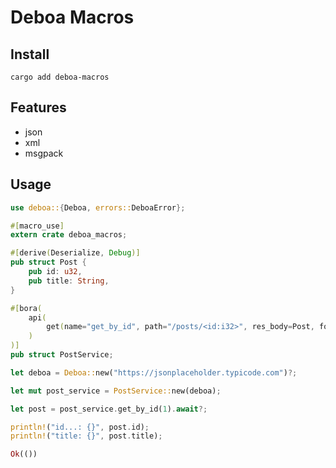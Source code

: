 # Deboa Macros

## Install

`cargo add deboa-macros`

## Features

- json
- xml
- msgpack

## Usage

```rust
use deboa::{Deboa, errors::DeboaError};

#[macro_use]
extern crate deboa_macros;

#[derive(Deserialize, Debug)]
pub struct Post {
    pub id: u32,
    pub title: String,
}

#[bora(
    api(
        get(name="get_by_id", path="/posts/<id:i32>", res_body=Post, format="json")
    )
)]
pub struct PostService;

let deboa = Deboa::new("https://jsonplaceholder.typicode.com")?;

let mut post_service = PostService::new(deboa);

let post = post_service.get_by_id(1).await?;

println!("id...: {}", post.id);
println!("title: {}", post.title);

Ok(())
```
